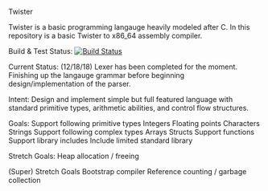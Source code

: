 Twister

Twister is a basic programming langauge heavily modeled after C. In this repository is a basic Twister to x86_64 assembly compiler.

Build & Test Status:
[![Build Status](https://travis-ci.org/photo-bro/Twister.svg?branch=master)](https://travis-ci.org/photo-bro/Twister)

Current Status: (12/18/18)
Lexer has been completed for the moment. Finishing up the langauge grammar before beginning design/implementation of the parser.

Intent:
Design and implement simple but full featured language with standard primitive types, arithmetic abilities, and control flow structures. 

Goals:
Support following primitive types
Integers
Floating points
Characters
Strings
Support following complex types
Arrays
Structs
Support functions
Support library includes
Include limited standard library 

Stretch Goals:
Heap allocation / freeing

(Super) Stretch Goals 
Bootstrap compiler
Reference counting / garbage collection

